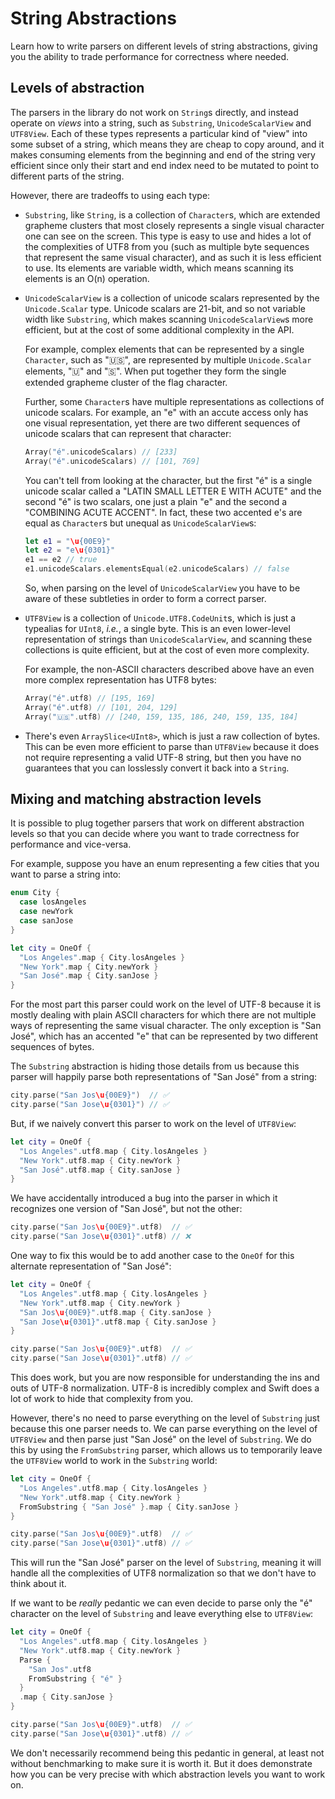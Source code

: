 # String Abstractions

Learn how to write parsers on different levels of string abstractions, giving you the ability to
trade performance for correctness where needed.

## Levels of abstraction

The parsers in the library do not work on `String`s directly, and instead operate on _views_ into a
string, such as `Substring`, `UnicodeScalarView` and `UTF8View`. Each of these types represents a
particular kind of "view" into some subset of a string, which means they are cheap to copy around,
and it makes consuming elements from the beginning and end of the string very efficient since only
their start and end index need to be mutated to point to different parts of the string.

However, there are tradeoffs to using each type:

  * `Substring`, like `String`, is a collection of `Character`s, which are extended grapheme
    clusters that most closely represents a single visual character one can see on the screen. This
    type is easy to use and hides a lot of the complexities of UTF8 from you (such as multiple byte
    sequences that represent the same visual character), and as such it is less efficient to use.
    Its elements are variable width, which means scanning its elements is an O(n) operation.

  * `UnicodeScalarView` is a collection of unicode scalars represented by the `Unicode.Scalar` type.
    Unicode scalars are 21-bit, and so not variable width like `Substring`, which makes scanning
    `UnicodeScalarView`s more efficient, but at the cost of some additional complexity in the API.

    For example, complex elements that can be represented by a single `Character`, such as "🇺🇸",
    are represented by multiple `Unicode.Scalar` elements, "🇺" and "🇸". When put together they
    form the single extended grapheme cluster of the flag character.

    Further, some `Character`s have multiple representations as collections of unicode scalars. For
    example, an "e" with an accute access only has one visual representation, yet there are two
    different sequences of unicode scalars that can represent that character:

    ```swift
    Array("é".unicodeScalars) // [233]
    Array("é".unicodeScalars) // [101, 769]
    ```

    You can't tell from looking at the character, but the first "é" is a single unicode scalar
    called a "LATIN SMALL LETTER E WITH ACUTE" and the second "é" is two scalars, one just a plain
    "e" and the second a "COMBINING ACUTE ACCENT". In fact, these two accented e's are equal as
    `Character`s but unequal as `UnicodeScalarView`s:

    ```swift
    let e1 = "\u{00E9}"
    let e2 = "e\u{0301}"
    e1 == e2 // true
    e1.unicodeScalars.elementsEqual(e2.unicodeScalars) // false
    ```

    So, when parsing on the level of `UnicodeScalarView` you have to be aware of these subtleties in
    order to form a correct parser.

  * `UTF8View` is a collection of `Unicode.UTF8.CodeUnit`s, which is just a typealias for `UInt8`,
    _i.e._, a single byte. This is an even lower-level representation of strings than
    `UnicodeScalarView`, and scanning these collections is quite efficient, but at the cost of even
    more complexity.

    For example, the non-ASCII characters described above have an even more complex representation
    has UTF8 bytes:

    ```swift
    Array("é".utf8) // [195, 169]
    Array("é".utf8) // [101, 204, 129]
    Array("🇺🇸".utf8) // [240, 159, 135, 186, 240, 159, 135, 184]
    ```

  * There's even `ArraySlice<UInt8>`, which is just a raw collection of bytes. This can be even more
    efficient to parse than `UTF8View` because it does not require representing a valid UTF-8
    string, but then you have no guarantees that you can losslessly convert it back into a `String`.

## Mixing and matching abstraction levels

It is possible to plug together parsers that work on different abstraction levels so that you can
decide where you want to trade correctness for performance and vice-versa.

For example, suppose you have an enum representing a few cities that you want to parse a string
into:

```swift
enum City {
  case losAngeles
  case newYork
  case sanJose
}

let city = OneOf {
  "Los Angeles".map { City.losAngeles }
  "New York".map { City.newYork }
  "San José".map { City.sanJose }
}
```

For the most part this parser could work on the level of UTF-8 because it is mostly dealing with
plain ASCII characters for which there are not multiple ways of representing the same visual
character. The only exception is "San José", which has an accented "e" that can be represented
by two different sequences of bytes.

The `Substring` abstraction is hiding those details from us because this parser will happily parse
both representations of "San José" from a string:

```swift
city.parse("San Jos\u{00E9}")  // ✅
city.parse("San Jose\u{0301}") // ✅
```

But, if we naively convert this parser to work on the level of `UTF8View`:

```swift
let city = OneOf {
  "Los Angeles".utf8.map { City.losAngeles }
  "New York".utf8.map { City.newYork }
  "San José".utf8.map { City.sanJose }
}
```

We have accidentally introduced a bug into the parser in which it recognizes one version of
"San José", but not the other:

```swift
city.parse("San Jos\u{00E9}".utf8)  // ✅
city.parse("San Jose\u{0301}".utf8) // ❌
```

One way to fix this would be to add another case to the `OneOf` for this alternate representation
of "San José":

```swift
let city = OneOf {
  "Los Angeles".utf8.map { City.losAngeles }
  "New York".utf8.map { City.newYork }
  "San Jos\u{00E9}".utf8.map { City.sanJose }
  "San Jose\u{0301}".utf8.map { City.sanJose }
}

city.parse("San Jos\u{00E9}".utf8)  // ✅
city.parse("San Jose\u{0301}".utf8) // ✅
```

This does work, but you are now responsible for understanding the ins and outs of UTF-8
normalization. UTF-8 is incredibly complex and Swift does a lot of work to hide that complexity
from you.

However, there's no need to parse everything on the level of `Substring` just because this one
parser needs to. We can parse everything on the level of `UTF8View` and then parse just "San José"
on the level of `Substring`. We do this by using the ``FromSubstring`` parser, which allows us to
temporarily leave the `UTF8View` world to work in the `Substring` world:

```swift
let city = OneOf {
  "Los Angeles".utf8.map { City.losAngeles }
  "New York".utf8.map { City.newYork }
  FromSubstring { "San José" }.map { City.sanJose }
}

city.parse("San Jos\u{00E9}".utf8)  // ✅
city.parse("San Jose\u{0301}".utf8) // ✅
```

This will run the "San José" parser on the level of `Substring`, meaning it will handle all the
complexities of UTF8 normalization so that we don't have to think about it.

If we want to be _really_ pedantic we can even decide to parse only the "é" character on the
level of `Substring` and leave everything else to `UTF8View`:

```swift
let city = OneOf {
  "Los Angeles".utf8.map { City.losAngeles }
  "New York".utf8.map { City.newYork }
  Parse {
    "San Jos".utf8
    FromSubstring { "é" }
  }
  .map { City.sanJose }
}

city.parse("San Jos\u{00E9}".utf8)  // ✅
city.parse("San Jose\u{0301}".utf8) // ✅
```

We don't necessarily recommend being this pedantic in general, at least not without benchmarking to
make sure it is worth it. But it does demonstrate how you can be very precise with which abstraction
levels you want to work on.

